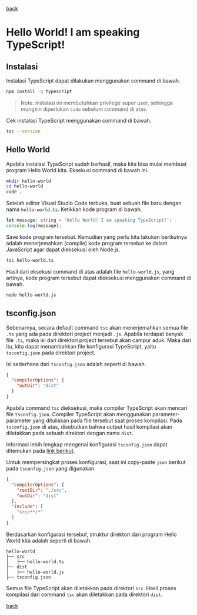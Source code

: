 [back](./README.md)

# Hello World! I am speaking TypeScript!

## Instalasi

Instalasi TypeScript dapat dilakukan menggunakan command di bawah.

```bash
npm install -g typescript
```

> Note: instalasi ini membutuhkan privilege super user, sehingga mungkin diperlukan `sudo` sebelum command di atas.

Cek instalasi TypeScript menggunakan command di bawah.

```bash
tsc --version
```

## Hello World

Apabila instalasi TypeScript sudah berhasil, maka kita bisa mulai membuat program Hello World kita. Eksekusi command di bawah ini.

```bash
mkdir hello-world
cd hello-world
code .
```

Setelah editor Visual Studio Code terbuka, buat sebuah file baru dengan nama `hello-world.ts`. Ketikkan kode program di bawah.

```typescript
let message: string = 'Hello World! I am speaking TypeScript!';
console.log(message);
```

Save kode program tersebut. Kemudian yang perlu kita lakukan berikutnya adalah menerjemahkan (compile) kode program tersebut ke dalam JavaScript agar dapat dieksekusi oleh Node.js.

```bash
tsc hello-world.ts
```

Hasil dari eksekusi command di atas adalah file `hello-world.js`, yang artinya, kode program tersebut dapat dieksekusi menggunakan command di bawah.

```bash
node hello-world.js
```

## tsconfig.json

Sebenarnya, secara default command `tsc` akan menerjemahkan semua file `.ts` yang ada pada direktori project menjadi `.js`. Apabila terdapat banyak file `.ts`, maka isi dari direktori project tersebut akan campur aduk. Maka dari itu, kita dapat menambahkan file konfigurasi TypeScript, yaitu `tsconfig.json` pada direktori project.

Isi sederhana dari `tsconfig.json` adalah seperti di bawah.

```json
{
  "compilerOptions": {
    "outDir": "dist"
  }
}
```

Apabila command `tsc` dieksekusi, maka compiler TypeScript akan mencari file `tsconfig.json`. Compiler TypeScript akan menggunakan parameter-parameter yang dituliskan pada file tersebut saat proses kompilasi. Pada `tsconfig.json` di atas, disebutkan bahwa output hasil kompilasi akan diletakkan pada sebuah direktori dengan nama `dist`.

Informasi lebih lengkap mengenai konfigurasi `tsconfig.json` dapat ditemukan pada [link berikut](https://www.typescriptlang.org/tsconfig).

Untuk mempersingkat proses konfigurasi, saat ini copy-paste `json` berikut pada `tsconfig.json` yang digunakan.

```json
{
  "compilerOptions": {
    "rootDir": "./src",
    "outDir": "dist"
  },
  "include": [
    "src/**/*"
  ]
}
```

Berdasarkan konfigurasi tersebut, struktur direktori dari program Hello World kita adalah seperti di bawah.

```
hello-world
├── src
│   ├── hello-world.ts
├── dist
│   ├── hello-world.js
├── tsconfig.json
```

Semua file TypeScript akan diletakkan pada direktori `src`. Hasil proses kompilasi dari command `tsc` akan diletakkan pada direktori `dist`.

[back](./README.md)
